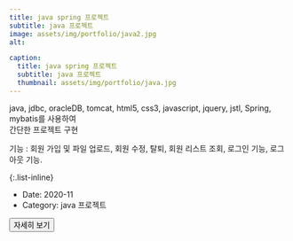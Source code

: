 ```yaml
---
title: java spring 프로젝트
subtitle: java 프로젝트
image: assets/img/portfolio/java2.jpg
alt: 

caption:
  title: java spring 프로젝트
  subtitle: java 프로젝트
  thumbnail: assets/img/portfolio/java.jpg
---
```


java, jdbc, oracleDB, tomcat, html5, css3, javascript, jquery, jstl, Spring, mybatis를 사용하여<br>
간단한 프로젝트 구현<br>

기능 : 회원 가입 및 파일 업로드, 회원 수정, 탈퇴, 회원 리스트 조회, 로그인 기능, 로그아웃 기능. 


{:.list-inline}

- Date: 2020-11 
- Category: java 프로젝트

<button class="btn btn-primary" type="button" onclick="window.open('https://github.com/GeunWoo-Lee/Spring_miniproject.git')">자세히 보기</button>

